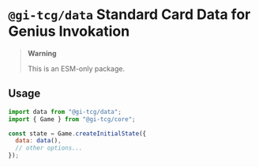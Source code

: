 # `@gi-tcg/data` Standard Card Data for Genius Invokation

> **Warning**
>
> This is an ESM-only package.

## Usage

```js
import data from "@gi-tcg/data";
import { Game } from "@gi-tcg/core";

const state = Game.createInitialState({
  data: data(),
  // other options...
});
```

